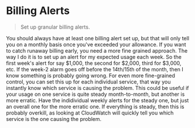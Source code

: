 # Billing Alerts

> Set up granular billing alerts.

You should always have at least one billing alert set up, but that will only tell you on a monthly basis once you've exceeded your allowance. If you want to catch runaway billing early, you need a more fine grained approach. The way I do it is to set up an alert for my expected usage each week. So the first week's alert for say $1,000, the second for $2,000, third for $3,000, etc. If the week-2 alarm goes off before the 14th/15th of the month, then I know something is probably going wrong. For even more fine-grained control, you can set this up for each individual service, that way you instantly know which service is causing the problem. This could be useful if your usage on one service is quite steady month-to-month, but another is more erratic. Have the indidividual weekly alerts for the steady one, but just an overall one for the more erratic one. If everything is steady, then this is probably overkill, as looking at CloudWatch will quickly tell you which service is the one causing the problem.